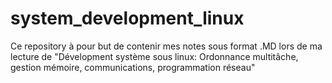 # system_development_linux
Ce repository à pour but de contenir mes notes sous format .MD lors de ma lecture de "Dévelopment système sous linux: Ordonnance multitâche, gestion mémoire, communications, programmation réseau"
